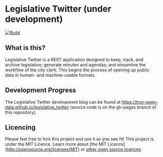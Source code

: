 # Legislative Twitter (under development)
[![Build](https://img.shields.io/travis/troy-open-data/legislative_twitter.svg.svg)](https://travis-ci.org/troy-open-data/legislative_twitter)

## What is this?

Legislative Twitter is a REST application designed to keep, track, and archive legislation; generate minutes and agendas; and streamline the workflow of the city clerk. This begins the process of opening up public data in human- and machine-usable formats.

## Development Progress

The Legislative Twitter development blog can be found at https://troy-open-data.github.io/legislative_twitter (source code is on the gh-pages branch of this repository). 

## Licencing

Please feel free to fork this project and use it as you see fit! This project is under the MIT Licence. Learn more about [the MIT Licence] (http://opensource.org/licenses/MIT) or [other open source licences](http://choosealicense.com).
